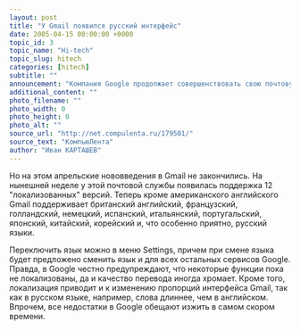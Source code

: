 ```yaml
---
layout: post
title: "У Gmail появился русский интерфейс"
date: 2005-04-15 00:00:00 +0000
topic_id: 3
topic_name: "Hi-tech"
topic_slug: hitech
categories: [hitech]
subtitle: ""
announcement: "Компания Google продолжает совершенствовать свою почтовую службу Gmail. 1 апреля компания объявила об увеличении емкости ящиков с 1 до 2 Гб, причем на 2 Гб увеличение вместимости не остановилось - ящики в Gmail продолжают расти на несколько мегабайт в день. 1 апреля в Gmail появился и визуальный редактор для работы с посланиями в формате HTML."
additional_content: ""
photo_filename: ""
photo_width: 0
photo_height: 0
photo_alt: ""
source_url: "http://net.compulenta.ru/179501/"
source_text: "КомпьюЛента"
author: "Иван КАРТАШЕВ"
---
```

Но на этом апрельские нововведения в Gmail не закончились. На нынешней неделе у этой почтовой службы появилась поддержка 12 "локализованных" версий. Теперь кроме американского английского Gmail поддерживает британский английский, французский, голландский, немецкий, испанский, итальянский, португальский, японский, китайский, корейский и, что особенно приятно, русский языки.

Переключить язык можно в меню Settings, причем при смене языка будет предложено сменить язык и для всех остальных сервисов Google. Правда, в Google честно предупреждают, что некоторые функции пока не локализованы, да и качество перевода иногда хромает. Кроме того, локализация приводит и к изменению пропорций интерфейса Gmail, так как в русском языке, например, слова длиннее, чем в английском. Впрочем, все недостатки в Google обещают изжить в самом скором времени.
